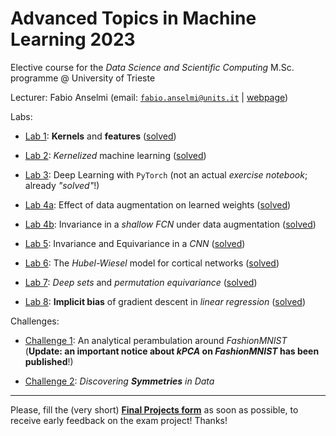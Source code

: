 # Advanced Topics in Machine Learning 2023

Elective course for the *Data Science and Scientific Computing* M.Sc. programme @ University of Trieste

Lecturer: Fabio Anselmi (email: [`fabio.anselmi@units.it`](mailto:fabio.anselmi@units.it) &#124; [webpage](https://anselmi34.wixsite.com/fabio-anselmi))

Labs:

* [Lab 1](./notebooks/AdvML_UniTS_2023_Lab_01_Intro_to_Kernels.ipynb): **Kernels** and **features** ([solved](./solutions/AdvML_UniTS_2023_Lab_01_Intro_to_Kernels_Solved.ipynb))

* [Lab 2](./notebooks/AdvML_UniTS_2023_Lab_02_Kernel_ridge_regression_and_kPCA.ipynb): *Kernelized* machine learning ([solved](./solutions/AdvML_UniTS_2023_Lab_02_Kernel_ridge_regression_and_kPCA_Solved.ipynb))

* [Lab 3](./notebooks/AdvML_UniTS_2023_Lab_03_DL_with_PyTorch.ipynb): Deep Learning with `PyTorch` (not an actual *exercise notebook*; already *"solved"*!)

* [Lab 4a](./notebooks/AdvML_UniTS_2023_Lab_04_FCN_Augmentation.ipynb): Effect of data augmentation on learned weights ([solved](./solutions/AdvML_UniTS_2023_Lab_04_FCN_Augmentation_Solved.ipynb))

* [Lab 4b](./notebooks/AdvML_UniTS_2023_Lab_04bis_FCN_Invariance.ipynb): Invariance in a *shallow FCN* under data augmentation ([solved](./solutions/AdvML_UniTS_2023_Lab_04bis_FCN_Invariance_Solved.ipynb))

* [Lab 5](./notebooks/AdvML_UniTS_2023_Lab_05_CNN_Invariance_Equivariance.ipynb): Invariance and Equivariance in a *CNN* ([solved](./solutions/AdvML_UniTS_2023_Lab_05_CNN_Invariance_Equivariance_Solved.ipynb))

* [Lab 6](./notebooks/AdvML_UniTS_2023_Lab_06_Cortex_Hubel_Wiesel.ipynb): The *Hubel-Wiesel* model for cortical networks ([solved](./solutions/AdvML_UniTS_2023_Lab_06_Cortex_Hubel_Wiesel_Solved.ipynb))

* [Lab 7](./notebooks/AdvML_UniTS_2023_Lab_07_Permutation_Equivariance.ipynb): *Deep sets* and *permutation equivariance* ([solved](./solutions/AdvML_UniTS_2023_Lab_07_Permutation_Equivariance_Solved.ipynb))

* [Lab 8](./notebooks/AdvML_UniTS_2023_Lab_08_Implicit_Bias.ipynb): **Implicit bias** of gradient descent in *linear regression* ([solved](./solutions/AdvML_UniTS_2023_Lab_08_Implicit_Bias_Solved.ipynb))

Challenges:

* [Challenge 1](./notebooks/AdvML_Challenge_1.ipynb): An analytical perambulation around *FashionMNIST* <br>
(**Update: an important notice about *kPCA* on *FashionMNIST* has been published**!)

* [Challenge 2](./notebooks/AdvML_Challenge_2.ipynb): *Discovering **Symmetries** in Data*

---

Please, fill the (very short) [**Final Projects form**](https://forms.gle/BsfG9BJfxuZy6tjN7) as soon as possible, to receive early feedback on the exam project! Thanks!
